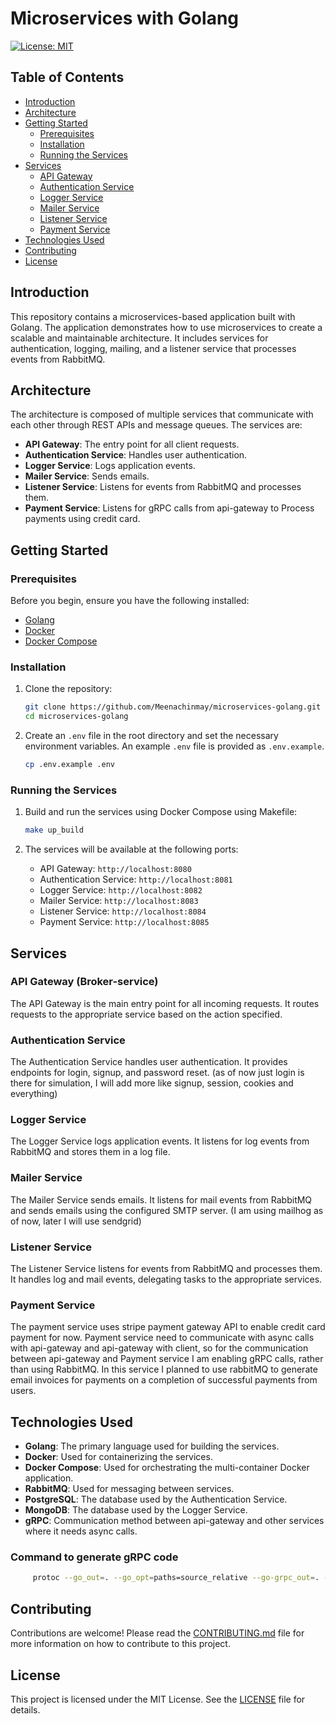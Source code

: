 # Microservices with Golang

[![License: MIT](https://img.shields.io/badge/License-MIT-yellow.svg)](https://opensource.org/licenses/MIT)

## Table of Contents

- [Introduction](#introduction)
- [Architecture](#architecture)
- [Getting Started](#getting-started)
  - [Prerequisites](#prerequisites)
  - [Installation](#installation)
  - [Running the Services](#running-the-services)
- [Services](#services)
  - [API Gateway](#api-gateway)
  - [Authentication Service](#authentication-service)
  - [Logger Service](#logger-service)
  - [Mailer Service](#mailer-service)
  - [Listener Service](#listener-service)
  - [Payment Service](#payment-service)
- [Technologies Used](#technologies-used)
- [Contributing](#contributing)
- [License](#license)

## Introduction

This repository contains a microservices-based application built with Golang. The application demonstrates how to use microservices to create a scalable and maintainable architecture. It includes services for authentication, logging, mailing, and a listener service that processes events from RabbitMQ.

## Architecture

The architecture is composed of multiple services that communicate with each other through REST APIs and message queues. The services are:

- **API Gateway**: The entry point for all client requests.
- **Authentication Service**: Handles user authentication.
- **Logger Service**: Logs application events.
- **Mailer Service**: Sends emails.
- **Listener Service**: Listens for events from RabbitMQ and processes them.
- **Payment Service**: Listens for gRPC calls from api-gateway to Process payments using credit card.


## Getting Started

### Prerequisites

Before you begin, ensure you have the following installed:

- [Golang](https://golang.org/doc/install)
- [Docker](https://docs.docker.com/get-docker/)
- [Docker Compose](https://docs.docker.com/compose/install/)

### Installation

1. Clone the repository:

    ```sh
    git clone https://github.com/Meenachinmay/microservices-golang.git
    cd microservices-golang
    ```

2. Create an `.env` file in the root directory and set the necessary environment variables. An example `.env` file is provided as `.env.example`.

    ```sh
    cp .env.example .env
    ```

### Running the Services

1. Build and run the services using Docker Compose using Makefile:

    ```sh
    make up_build
    ```

2. The services will be available at the following ports:

    - API Gateway: `http://localhost:8080`
    - Authentication Service: `http://localhost:8081`
    - Logger Service: `http://localhost:8082`
    - Mailer Service: `http://localhost:8083`
    - Listener Service: `http://localhost:8084`
    - Payment Service: `http://localhost:8085`

## Services

### API Gateway (Broker-service)

The API Gateway is the main entry point for all incoming requests. It routes requests to the appropriate service based on the action specified.

### Authentication Service

The Authentication Service handles user authentication. It provides endpoints for login, signup, and password reset. (as of now just login is there for simulation, I will add more like signup, session, cookies and everything)

### Logger Service

The Logger Service logs application events. It listens for log events from RabbitMQ and stores them in a log file.

### Mailer Service

The Mailer Service sends emails. It listens for mail events from RabbitMQ and sends emails using the configured SMTP server. (I am using mailhog as of now, later I will use sendgrid)

### Listener Service

The Listener Service listens for events from RabbitMQ and processes them. It handles log and mail events, delegating tasks to the appropriate services.

### Payment Service
The payment service uses stripe payment gateway API to enable credit card payment for now. Payment service
need to communicate with async calls with api-gateway and api-gateway with client, so for the communication
between api-gateway and Payment service I am enabling gRPC calls, rather than using RabbitMQ. 
In this service I planned to use rabbitMQ to generate email invoices for payments on a completion of 
successful payments from users.

## Technologies Used

- **Golang**: The primary language used for building the services.
- **Docker**: Used for containerizing the services.
- **Docker Compose**: Used for orchestrating the multi-container Docker application.
- **RabbitMQ**: Used for messaging between services.
- **PostgreSQL**: The database used by the Authentication Service.
- **MongoDB**: The database used by the Logger Service.
- **gRPC**: Communication method between api-gateway and other services where it needs async calls.


### Command to generate gRPC code 
``` sh 
     protoc --go_out=. --go_opt=paths=source_relative --go-grpc_out=. --go-grpc_opt=paths=source_relative <name of file>.proto
```

## Contributing

Contributions are welcome! Please read the [CONTRIBUTING.md](./CONTRIBUTING.md) file for more information on how to contribute to this project.

## License

This project is licensed under the MIT License. See the [LICENSE](./LICENSE.md) file for details.
